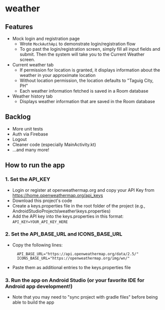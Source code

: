 # weather

## Features

* Mock login and registration page
  * Wrote `MockAuthApi` to demonstrate login/registration flow
  * To go past the login/registration screen, simply fill all input fields and submit. Then the
    system will take you to the Current Weather screen.
* Current weather tab
  * If permission for location is granted, it displays information about the weather in your
    approximate location
  * Without location permission, the location defaults to "Taguig City, PH"
  * Each weather information fetched is saved in a Room database
* Weather history tab
  * Displays weather information that are saved in the Room database

## Backlog

* More unit tests
* Auth via Firebase
* Logout
* Cleaner code (especially MainActivity.kt)
* ...and many more!

## How to run the app

### 1. Set the API_KEY

* Login or register at openweathermap.org and copy your API Key
  from https://home.openweathermap.org/api_keys
* Download this project's code
* Create a keys.properties file in the root folder of the project (e.g.,
  AndroidStudioProjects\weather\keys.properties)
* Add the API key into the keys.properties in this format: `API_KEY=YOUR_API_KEY_HERE`

### 2. Set the API_BASE_URL and ICONS_BASE_URL

* Copy the following lines:
    ```
      API_BASE_URL="https://api.openweathermap.org/data/2.5/"
      ICONS_BASE_URL="https://openweathermap.org/img/wn/"
    ```
* Paste them as additional entries to the keys.properties file

### 3. Run the app on Android Studio (or your favorite IDE for Android app development!)

* Note that you may need to "sync project with gradle files" before being able to build the app